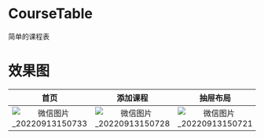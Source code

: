 # CourseTable
简单的课程表
# 效果图
|                       首页                       |                         添加课程                         |                       抽屉布局                       |
| :----------------------------------------------------------: | :----------------------------------------------------------: | :----------------------------------------------------------: |
| ![微信图片_20220913150733](https://user-images.githubusercontent.com/72325667/189833996-20fd39e1-931d-4c92-8724-e176f22e7fc7.jpg) | ![微信图片_20220913150728](https://user-images.githubusercontent.com/72325667/189834052-b9ce8350-a183-4c85-8fac-43fa0286e87c.jpg) | ![微信图片_20220913150721](https://user-images.githubusercontent.com/72325667/189834386-7130144b-141d-40ba-b5ec-96383a0e329c.jpg) |
